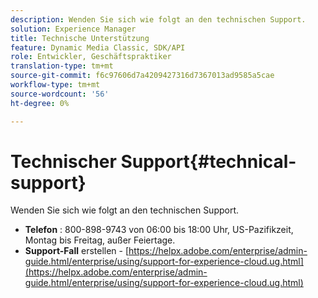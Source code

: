 ```yaml
---
description: Wenden Sie sich wie folgt an den technischen Support.
solution: Experience Manager
title: Technische Unterstützung
feature: Dynamic Media Classic, SDK/API
role: Entwickler, Geschäftspraktiker
translation-type: tm+mt
source-git-commit: f6c97606d7a4209427316d7367013ad9585a5cae
workflow-type: tm+mt
source-wordcount: '56'
ht-degree: 0%

---
```



# Technischer Support{#technical-support}

Wenden Sie sich wie folgt an den technischen Support.

* **Telefon** : 800-898-9743 von 06:00 bis 18:00 Uhr, US-Pazifikzeit, Montag bis Freitag, außer Feiertage.
* **Support-Fall**  erstellen -  [https://helpx.adobe.com/enterprise/admin-guide.html/enterprise/using/support-for-experience-cloud.ug.html](https://helpx.adobe.com/enterprise/admin-guide.html/enterprise/using/support-for-experience-cloud.ug.html)

